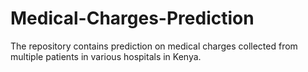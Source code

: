 # Medical-Charges-Prediction
The repository contains prediction on medical charges collected from multiple patients in various hospitals in Kenya.
